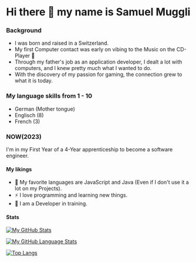 # Hi there 👋 my name is Samuel Muggli

### Background

- I was born and raised in a Switzerland.
- My first Computer contact was early on vibing to the Music on the CD-Player 🎸
- Through my father's job as an application developer, I dealt a lot with computers, and I knew pretty much what I wanted to do.
- With the discovery of my passion for gaming, the connection grew to what it is today.

### My language skills from 1 - 10

- German (Mother tongue)
- Englisch (8)
- French (3) 

### NOW(2023)

I'm in my First Year of a 4-Year apprenticeship to become a software engineer.

#### My likings

- 🌱 My favorite languages are JavaScript and Java (Even if I don't use it a lot on my Projects).
- ⚡ I love programming and learning new things.
- 📖 I am a Developer in training.


#### Stats

[![My GitHub Stats](https://github-readme-stats.vercel.app/api/?username=Uruguruu&theme=tokyonight&showicons=true)]()

[![My GitHub Language Stats](https://github-readme-stats.vercel.app/api/top-langs/?username=Uruguruu&langs_count=5&theme=tokyonight)](https://github.com/anuraghazra/github-readme-stats)

[![Top Langs](https://github-readme-stats.vercel.app/api/top-langs/?username=anuraghazra)](https://github.com/anuraghazra/github-readme-stats)
